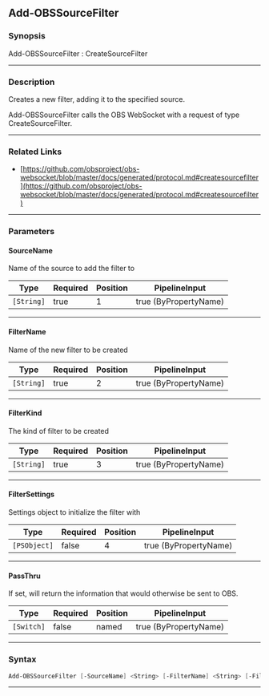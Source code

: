 Add-OBSSourceFilter
-------------------
### Synopsis
Add-OBSSourceFilter : CreateSourceFilter

---
### Description

Creates a new filter, adding it to the specified source.


Add-OBSSourceFilter calls the OBS WebSocket with a request of type CreateSourceFilter.

---
### Related Links
* [https://github.com/obsproject/obs-websocket/blob/master/docs/generated/protocol.md#createsourcefilter](https://github.com/obsproject/obs-websocket/blob/master/docs/generated/protocol.md#createsourcefilter)



---
### Parameters
#### **SourceName**

Name of the source to add the filter to






|Type      |Required|Position|PipelineInput        |
|----------|--------|--------|---------------------|
|`[String]`|true    |1       |true (ByPropertyName)|



---
#### **FilterName**

Name of the new filter to be created






|Type      |Required|Position|PipelineInput        |
|----------|--------|--------|---------------------|
|`[String]`|true    |2       |true (ByPropertyName)|



---
#### **FilterKind**

The kind of filter to be created






|Type      |Required|Position|PipelineInput        |
|----------|--------|--------|---------------------|
|`[String]`|true    |3       |true (ByPropertyName)|



---
#### **FilterSettings**

Settings object to initialize the filter with






|Type        |Required|Position|PipelineInput        |
|------------|--------|--------|---------------------|
|`[PSObject]`|false   |4       |true (ByPropertyName)|



---
#### **PassThru**

If set, will return the information that would otherwise be sent to OBS.






|Type      |Required|Position|PipelineInput        |
|----------|--------|--------|---------------------|
|`[Switch]`|false   |named   |true (ByPropertyName)|



---
### Syntax
```PowerShell
Add-OBSSourceFilter [-SourceName] <String> [-FilterName] <String> [-FilterKind] <String> [[-FilterSettings] <PSObject>] [-PassThru] [<CommonParameters>]
```
---
